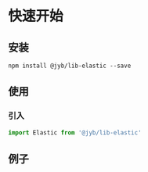 # 快速开始

## 安装

```shell
npm install @jyb/lib-elastic --save
```

## 使用

### 引入

```javascript
import Elastic from '@jyb/lib-elastic'
```

## 例子



